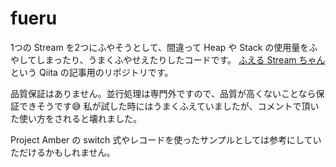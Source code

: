 # fueru

1つの
Stream
を2つにふやそうとして、間違って
Heap
や
Stack
の使用量をふやしてしまったり、うまくふやせえたりしたコードです。
[ふえる Stream ちゃん](https://qiita.com/hanohrs/private/75621f183d69f98e973a)
という
Qiita
の記事用のリポジトリです。

品質保証はありません。並行処理は専門外ですので、品質が高くないことなら保証できそうです😅
私が試した時にはうまくふえていましたが、コメントで頂いた使い方をされると壊れました。

Project
Amber
の
switch
式やレコードを使ったサンプルとしては参考にしていただけるかもしれません。

